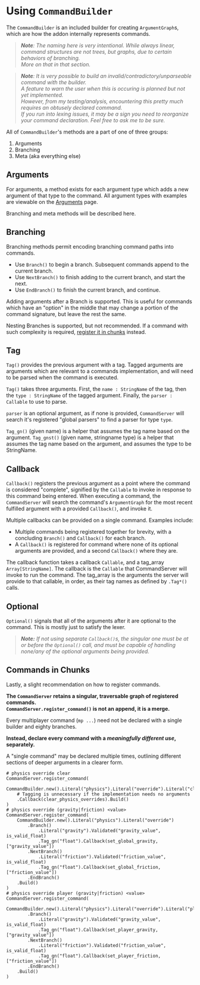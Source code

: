 # Using `CommandBuilder`
The `CommandBuilder` is an included builder for creating `ArgumentGraph`s, which are how the addon internally represents commands.

<!---
TODO: Rework formatting of this to be more consistent. really all of it needs reformatting
-->

> _**Note**: The naming here is very intentional. While always linear, command structures are not trees, but graphs, due to certain behaviors of branching._
> <br/>_More on that in that section._

> _**Note**: It is very possible to build an invalid/contradictory/unparseable command with the builder._
> <br/>_A feature to warn the user when this is occuring is planned but not yet implemented._
> <br/>_However, from my testing/analysis, encountering this pretty much requires an obtusely declared command._
> <br/>_If you run into lexing issues, it may be a sign you need to reorganize your command declaration. Feel free to ask me to be sure._

All of `CommandBuilder`'s methods are a part of one of three groups:

1. Arguments
2. Branching
3. Meta (aka everything else)

## Arguments

For arguments, a method exists for each argument type which adds a new argument of that type to the command.
All argument types with examples are viewable on the [Arguments](https://github.com/20milliliter/command-terminal/wiki/Arguments) page.

Branching and meta methods will be described here.

## Branching

Branching methods permit encoding branching command paths into commands.

- Use `Branch()` to begin a branch. Subsequent commands append to the current branch.
- Use `NextBranch()` to finish adding to the current branch, and start the next.
- Use `EndBranch()` to finish the current branch, and continue.

Adding arguments after a Branch is supported. This is useful for commands which have an "option" in the middle that may change a portion of the command signature, but leave the rest the same.

Nesting Branches is supported, but not recommended. If a command with such complexity is required, [register it in chunks](https://github.com/20milliliter/command-terminal/wiki/Using-CommandBuilder#commands-in-chunks) instead.

## Tag

`Tag()` provides the previous argument with a tag. Tagged arguments are arguments which are relevant to a commands implementation, and will need to be parsed when the command is executed.

`Tag()` takes three arguments. First, the `name : StringName` of the tag, then the `type : StringName` of the tagged argument. Finally, the `parser : Callable` to use to parse.

`parser` is an optional argument, as if none is provided, `CommandServer` will search it's registered "global parsers" to find a parser for type `type`.

`Tag_gn()` (given name) is a helper that assumes the tag name based on the argument.
`Tag_gnst()` (given name, stringname type) is a helper that assumes the tag name based on the argument, and assumes the type to be StringName. 

## Callback

`Callback()` registers the previous argument as a point where the command is considered "complete", signified by the `Callable` to invoke in response to this command being entered. When executing a command, the `CommandServer` will search the command's `ArgumentGraph` for the most recent fulfilled argument with a provided `Callback()`, and invoke it.

Multiple callbacks can be provided on a single command. Examples include:
- Multiple commands being registered together for brevity, with a concluding `Branch()` and `Callback()` for each branch.
- A `Callback()` is registered for command where none of its optional arguments are provided, and a second `Callback()` where they are.

The callback function takes a callback `Callable`, and a tag_array `Array[StringName]`. The callback is the `Callable` that CommandServer will invoke to run the command. The tag_array is the arguments the server will provide to that callable, in order, as their tag names as defined by `.Tag*()` calls.

## Optional

`Optional()` signals that all of the arguments after it are optional to the command. This is mostly just to satisfy the lexer.
> _**Note:** If not using separate `Callback()`s, the singular one must be at or before the `Optional()` call, and must be capable of handling none/any of the optional arguments being provided._

## Commands in Chunks

Lastly, a slight recommendation on how to register commands.

**The `CommandServer` retains a singular, traversable graph of registered commands.**
<br/>**`CommandServer.register_command()` is not an append, it is a merge.**

Every multiplayer command (`mp ...`) need not be declared with a single builder and eighty branches.

**Instead, declare every command with a *meaningfully different use*, separately.**

A "single command" may be declared multiple times, outlining different sections of deeper arguments in a clearer form.

```gdscript
# physics override clear
CommandServer.register_command(
	CommandBuilder.new().Literal("physics").Literal("override").Literal("clear")
	# Tagging is unnecessary if the implementation needs no arguments
	.Callback(clear_physics_overrides).Build()
)
# physics override (gravity|friction) <value>
CommandServer.register_command(
	CommandBuilder.new().Literal("physics").Literal("override")
		.Branch()
			.Literal("gravity").Validated("gravity_value", is_valid_float)
			.Tag_gn("float").Callback(set_global_gravity, ["gravity_value"])
		.NextBranch()
			.Literal("friction").Validated("friction_value", is_valid_float)
			.Tag_gn("float").Callback(set_global_friction, ["friction_value"])
		.EndBranch()
	.Build()
)
# physics override player (gravity|friction) <value>
CommandServer.register_command(
	CommandBuilder.new().Literal("physics").Literal("override").Literal("player")
		.Branch()
			.Literal("gravity").Validated("gravity_value", is_valid_float)
			.Tag_gn("float").Callback(set_player_gravity, ["gravity_value"])
		.NextBranch()
			.Literal("friction").Validated("friction_value", is_valid_float)
			.Tag_gn("float").Callback(set_player_friction, ["friction_value"])
		.EndBranch()
	.Build()
)
```

